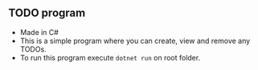 ## TODO program

- Made in C#
- This is a simple program where you can create, view and remove any TODOs.
- To run this program execute `dotnet run` on root folder.
